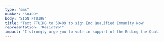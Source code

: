 ```yaml
---
type: "sms"
number: "50409"
body: "SIGN FTUIHG"
title: "Text FTUIHG to 50409 to sign End Qualified Immunity Now"
representation: "ResistBot"
impact: "I strongly urge you to vote in support of the Ending the Qualified Immunity Act. It is abhorrent what police are able to do and get away with in this country and as a citizen of this country and living, breathing person on this earth, I am absolutely disgusted. History will look back on this time and won't be kind to those on the wrong side of what is morally just. Be on the right side, vote to end Qualified Immunity."
---
```

